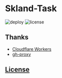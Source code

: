 # Skland-Task

![deploy](https://img.shields.io/github/actions/workflow/status/starudream/ghproxy-worker/deploy.yml?style=for-the-badge&logo=cloudflare&label=cloudflare)
![license](https://img.shields.io/github/license/starudream/ghproxy-worker?style=for-the-badge)

## Thanks

- [Cloudflare Workers](https://developers.cloudflare.com/workers/)
- [gh-proxy](https://github.com/hunshcn/gh-proxy)

## [License](./LICENSE)
